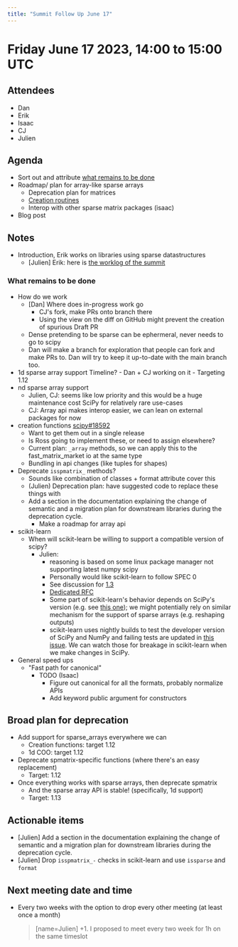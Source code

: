 ```yaml
---
title: "Summit Follow Up June 17"
---
```


# Friday June 17 2023, 14:00 to 15:00 UTC

## Attendees

- Dan
- Erik
- Isaac
- CJ
- Julien

## Agenda

- Sort out and attribute [what remains to be done](https://hackmd.io/1Q2832LDR_2Uv_-cV-wnYg#What-remains-to-be-done)
- Roadmap/ plan for array-like sparse arrays
  - Deprecation plan for matrices
  - [Creation routines](https://github.com/scipy/scipy/issues/18592)
  - Interop with other sparse matrix packages (isaac)
- Blog post

## Notes

- Introduction, Erik works on libraries using sparse datastructures
  - [Julien] Erik: here is [the worklog of the summit](https://hackmd.io/iEtdfbxfSbGwOAJTXmqyIQ)

### What remains to be done

- How do we work
  - [Dan] Where does in-progress work go
    - CJ's fork, make PRs onto branch there
    - Using the view on the diff on GitHub might prevent the creation of spurious Draft PR
  - Dense pretending to be sparse can be ephermeral, never needs to go to scipy
  - Dan will make a branch for exploration that people can fork and make PRs to. Dan will try to keep it up-to-date with the main branch too.
- 1d sparse array support
  Timeline? - Dan + CJ working on it - Targeting 1.12
- nd sparse array support
  - Julien, CJ: seems like low priority and this would be a huge maintenance cost SciPy for relatively rare use-cases
  - CJ: Array api makes interop easier, we can lean on external packages for now
- creation functions [scipy#18592](https://github.com/scipy/scipy/issues/18592)
  - Want to get them out in a single release
  - Is Ross going to implement these, or need to assign elsewhere?
  - Current plan: `_array` methods, so we can apply this to the fast_matrix_market io at the same type
  - Bundling in api changes (like tuples for shapes)
- Deprecate `isspmatrix_` methods?
  - Sounds like combination of classes + format attribute cover this
  - (Julien) Deprecation plan: have suggested code to replace these things with
  - Add a section in the documentation explaining the change of semantic and a migration plan for downstream libraries during the deprecation cycle.
    - Make a roadmap for array api
- scikit-learn
  - When will scikit-learn be willing to support a compatible version of scipy?
    - Julien:
      - reasoning is based on some linux package manager not supporting latest numpy scipy
      - Personally would like scikit-learn to follow SPEC 0
      - See discussion for [1.3](https://github.com/scikit-learn/scikit-learn/issues/26438)
      - [Dedicated RFC](https://github.com/scikit-learn/scikit-learn/issues/26418)
      - Some part of scikit-learn's behavior depends on SciPy's version (e.g. see [this one](https://github.com/scikit-learn/scikit-learn/blob/784ba9ef9f65d5e4e33087dd7f5b87d65b605efc/sklearn/preprocessing/_polynomial.py#L61-L73)); we might potentially rely on similar mechanism for the support of sparse arrays (e.g. reshaping outputs)
      - scikit-learn uses nightly builds to test the developer version of SciPy and NumPy and failing tests are updated in [this issue](https://github.com/scikit-learn/scikit-learn/issues/26154). We can watch those for breakage in scikit-learn when we make changes in SciPy.
- General speed ups
  - "Fast path for canonical"
    - TODO (Isaac)
      - Figure out canonical for all the formats, probably normalize APIs
      - Add keyword public argument for constructors

## Broad plan for deprecation

- Add support for sparse_arrays everywhere we can
  - Creation functions: target 1.12
  - 1d COO: target 1.12
- Deprecate spmatrix-specific functions (where there's an easy replacement)
  - Target: 1.12
- Once everything works with sparse arrays, then deprecate spmatrix
  - And the sparse array API is stable! (specifically, 1d support)
  - Target: 1.13

## Actionable items

- [Julien] Add a section in the documentation explaining the change of semantic and a migration plan for downstream libraries during the deprecation cycle.
- [Julien] Drop `isspmatrix_-` checks in scikit-learn and use `issparse` and `format`

## Next meeting date and time

- Every two weeks with the option to drop every other meeting (at least once a month)
  > [name=Julien] +1. I proposed to meet every two week for 1h on the same timeslot
